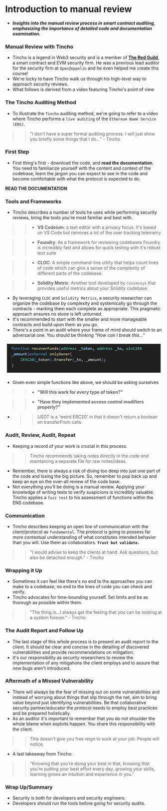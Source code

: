 # Introduction to manual review
- ***Insights into the manual review process in smart contract auditing, emphasizing the importance of detailed code and documentation examination.***

### Manual Review with Tincho
- Tincho is a legend in Web3 security and is a member of **[The Red Guild](https://theredguild.org/)**, a smart contract and EVM security firm. He was a previous lead auditor for the security firm at `OpenZeppelin` and he even helped me create this course!
- We're lucky to have Tincho walk us through his high-level way to approach security reviews.
- What follows is derived from a video featuring Tincho's point of view

### The Tincho Auditing Method
- To illustrate the `Tincho` auditing method, we're going to refer to a video where Tincho performs a `live auditing` of the `Ethereum Name Service (ENS)`.

>> "I don't have a super formal auditing process. I will just show you briefly some things that I do..." - Tincho

### First Step
- First thing's first - download the code, and **read the documentation**. You need to familiarize yourself with the content and context of the codebase, learn the jargon you can expect to see in the code and become comfortable with what the protocol is expected to do.

**READ THE DOCUMENTATION**

### Tools and Frameworks
- Tincho describes a number of tools he uses while performing security reviews, bring the tools you're most familiar and best with.

>> * **VS Codeium**: a text editor with a privacy focus. It's based on VS Code but removes a lot of the user tracking telemetry

>> * **Foundry**: As a framework for reviewing codebases Foundry is incredibly fast and allows for quick testing with it's robust test suite

>> * **CLOC**: A simple command-line utility that helps count lines of code which can give a sense of the complexity of different parts of the codebase.

>> * **Solidity Metric**: Another tool developed by `Consensys` that provides useful metrics about your Solidity codebase.

- By leveraging `CLOC` and `Solidity Metrics`, a security researcher can organize the codebase by complexity and systemically go through the contracts - marking them each complete as appropriate. This pragmatic approach ensures no stone is left unturned.
- It's recommended to start with the smaller and more manageable contracts and build upon them as you go.
- There's a point in an audit where your frame of mind should switch to an adversarial one. You should be thinking _"How can I break this..."_

![alt text](<Images/image copy 2.png>)

- Given even simple functions like above, we should be asking ourselves

>> * **"Will this work for every type of token?"**

>> * **"Have they implemented access control modifiers properly?"**

- >> USDT is a 'weird ERC20' in that it doesn't return a boolean on transferFrom calls

### Audit, Review, Audit, Repeat
- Keeping a record of your work is crucial in this process.

>> Tincho recommends taking notes directly in the code _and_ maintaining a separate file for raw notes/ideas.

- Remember, there is always a risk of diving too deep into just one part of the code and losing the big picture. So, remember to pop back up and keep an eye on the over-all review of the code base.
- Not everything you'll be doing is a manual review. Applying your knowledge of writing tests to verify suspicions is incredibly valuable. Tincho applies a `fuzz test` to his assessment of functions within the ENS codebase.

### Communication
- Tincho describes keeping an open line of communication with the client/protocol as `fundamental`. The protocol is going to possess far more contextual understanding of what constitutes intended behavior than you will. Use them as collaborators. **`Trust but validate.`**

>> "I would advise to keep the clients at hand. Ask questions, but also be detached enough." - Tincho

### Wrapping it Up
- Sometimes it can feel like there's no end to the approaches you can make to a codebase, no end to the lines of code you can check and verify.
- Tincho advocates for time-bounding yourself. Set limits and be as thorough as possible within them.

>> "The thing is...I always get the feeling that you can be looking at a system forever." - Tincho

### The Audit Report and Follow Up
- The last stage of this whole process is to present an audit report to the client. It should be clear and concise in the detailing of discovered vulnerabilities and provide recommendations on mitigation.
- It's our responsibility as security researchers to review the implementation of any mitigations the client employs and to assure that _new bugs_ aren't introduced.

### Aftermath of a Missed Vulnerability
- There will always be the fear of missing out on some vulnerabilities and instead of worrying about things that slip through the net, aim to bring value beyond just identifying vulnerabilities. Be that collaborative security partner/educator the protocol needs to employ best practices and be prepared holistically.
- As an auditor it's important to remember that you do not shoulder the whole blame when exploits happen. You share this responsibility with the client.

>> This doesn't give you free reign to suck at your job. People will notice.

- A last takeaway from Tincho:

>> "Knowing that you’re doing your best in that, knowing that you’re putting your best effort every day, growing your skills, learning grows an intuition and experience in you."

### Wrap Up/Summary
- Security is both for developers and security engineers.
- Developers should run the tools before going for security audits.
